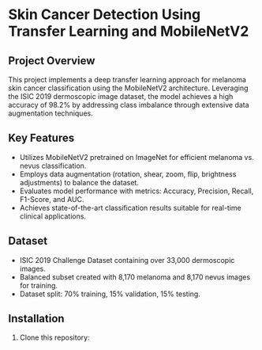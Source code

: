 # Skin Cancer Detection Using Transfer Learning and MobileNetV2

## Project Overview
This project implements a deep transfer learning approach for melanoma skin cancer classification using the MobileNetV2 architecture. Leveraging the ISIC 2019 dermoscopic image dataset, the model achieves a high accuracy of 98.2% by addressing class imbalance through extensive data augmentation techniques.

## Key Features
- Utilizes MobileNetV2 pretrained on ImageNet for efficient melanoma vs. nevus classification.
- Employs data augmentation (rotation, shear, zoom, flip, brightness adjustments) to balance the dataset.
- Evaluates model performance with metrics: Accuracy, Precision, Recall, F1-Score, and AUC.
- Achieves state-of-the-art classification results suitable for real-time clinical applications.

## Dataset
- ISIC 2019 Challenge Dataset containing over 33,000 dermoscopic images.
- Balanced subset created with 8,170 melanoma and 8,170 nevus images for training.
- Dataset split: 70% training, 15% validation, 15% testing.

## Installation
1. Clone this repository:

